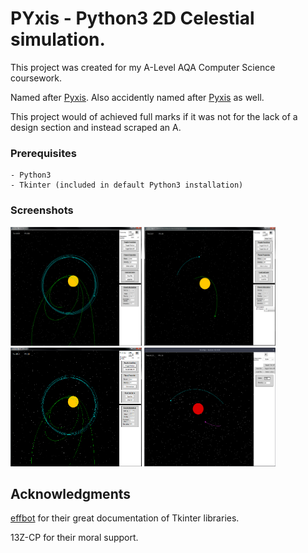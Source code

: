# PYxis - Python3 2D Celestial simulation.

This project was created for my A-Level AQA Computer Science coursework.

Named after [Pyxis](https://en.wikipedia.org/wiki/Pyxis). Also accidently named after [Pyxis](https://www.youtube.com/watch?v=3Ax6jTZlu_g) as well.

This project would of achieved full marks if it was not for the lack of a design section and instead scraped an A.

### Prerequisites
```
- Python3
- Tkinter (included in default Python3 installation)
```
### Screenshots

<img src="/assets/pyxis1.png" width="210" height="190"> <img src="/assets/pyxis2.png" width="210" height="190"> <img src="/assets/pyxis3.png" width="210" height="190"> <img src="/assets/pyxis4.png" width="210" height="190">


## Acknowledgments

[effbot](http://effbot.org/) for their great documentation of Tkinter libraries.

13Z-CP for their moral support.
